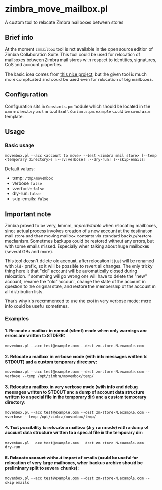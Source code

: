 # zimbra_move_mailbox.pl
A custom tool to relocate Zimbra mailboxes between stores

## Brief info
At the moment `zmmailbox` tool is not available in the open source edition of Zimbra Collaboration Suite. This tool could be used for relocation of mailboxes between Zimbra mail stores with respect to identities, signatures, CoS and account properties.

The basic idea comes from [this nice project](https://github.com/nfetisov/movembox), but the given tool is much more complicated and could be used even for relocation of big mailboxes.

## Configuration
Configuration sits in `Constants.pm` module which should be located in the same directory as the tool itself. `Contants.pm.example` could be used as a template.

## Usage

### Basic usage

    movembox.pl --acc <account to move> --dest <zimbra mail store> [--temp <temporary directory>] [--[v]verbose] [--dry-run] [--skip-emails]


Default values:
- temp: `/tmp/movembox`
- verbose: `false`
- vverbose: `false`
- dry-run: `false`
- skip-emails: `false`

## Important note
Zimbra proved to be very, hmmm, _unpredictable_ when relocating mailboxes, since actual process involves creation of a new account at the destination mail store and then moving mailbox contents via standard backup/restore mechanism. Sometimes backups could be restored without any errors, but with some emails missed. Especially when talking about huge mailboxes (several GBs and more).

This tool doesn't delete old account, after relocation it just will be renamed with `old-` prefix, so it will be possible to revert all changes. The only tricky thing here is that "old" account will be automatically closed during relocation. If something will go wrong one will have to delete the "new" account, rename the "old" account, change the state of the account in question to the original state, and restore the membership of the account in all distribution lists.

That's why it's recommended to use the tool in very verbose mode: more info could be useful sometimes.

### Examples

#### 1. Relocate a mailbox in normal (silent) mode when only warnings and errors are written to STDERR:

    movembox.pl --acc test@example.com --dest zm-store-N.example.com


#### 2. Relocate a mailbox in verbose mode (with info messages written to STDOUT) and a custom temporary directory:

    movembox.pl --acc test@example.com --dest zm-store-N.example.com --verbose --temp /opt/zimbra/movembox/temp/


#### 3. Relocate a mailbox in very verbose mode (with info and debug messages written to STDOUT and a dump of account data structure written to a special file in the temporary dir) and a custom temporary directory:

    movembox.pl --acc test@example.com --dest zm-store-N.example.com --vverbose --temp /opt/zimbra/movembox/temp/


#### 4. Test possibility to relocate a mailbox (dry run mode) with a dump of account data structure written to a special file in the temporary dir:

    movembox.pl --acc test@example.com --dest zm-store-N.example.com --dry-run


#### 5. Relocate account without import of emails (could be useful for relocation of very large mailboxes, when backup archive should be preliminary split to several chunks):

    movembox.pl --acc test@example.com --dest zm-store-N.example.com --skip-emails

